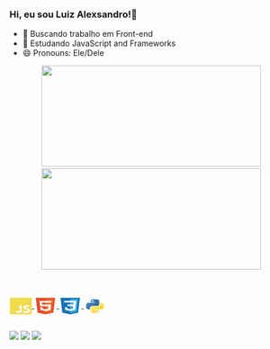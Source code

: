 ### Hi, eu sou Luiz Alexsandro!👋



- 🔭 Buscando trabalho em Front-end
- 🌱 Estudando JavaScript and Frameworks
- 😄 Pronouns: Ele/Dele

<div align="center">
  <a href="https://github.com/Luizalexsandro99">
  <img height="180em" width="390px" src="https://github-readme-stats.vercel.app/api?username=Luizalexsandro99&show_icons=True&theme=dracula&include_all_commits=true&count_private=true"/>
  <img height="180em" width="390px" src="https://github-readme-stats.vercel.app/api/top-langs/?username=Luizalexsandro99&layout=compact&langs_count=7&theme=dracula"/>
</div>
  
  ##
  
  <div style="display: inline_block"><br>
  <img align="center" alt="Rafa-Js" height="30" width="40" src="https://raw.githubusercontent.com/devicons/devicon/master/icons/javascript/javascript-plain.svg">
  <img align="center" alt="Rafa-HTML" height="30" width="40" src="https://raw.githubusercontent.com/devicons/devicon/master/icons/html5/html5-original.svg">
  <img align="center" alt="Rafa-CSS" height="30" width="40" src="https://raw.githubusercontent.com/devicons/devicon/master/icons/css3/css3-original.svg">
  <img align="center" alt="Rafa-Python" height="30" width="40" src="https://raw.githubusercontent.com/devicons/devicon/master/icons/python/python-original.svg">
  
</div>
  
  ##
  
  <div >
  <a href="https://instagram.com/luizalexxsandro" target="_blank"><img src="https://img.shields.io/badge/-Instagram-%23E4405F?style=for-the-badge&logo=instagram&logoColor=white" target="_blank"></a>
  <a href = "mailto:luizalexxsandro99@gmail.com"><img src="https://img.shields.io/badge/-Gmail-%23333?style=for-the-badge&logo=gmail&logoColor=white" target="_blank"></a>
  <a href="https://www.linkedin.com/in/luiz-alexsandro-a91861235" target="_blank"><img src="https://img.shields.io/badge/-LinkedIn-%230077B5?style=for-the-badge&logo=linkedin&logoColor=white" target="_blank"></a> 
  </div>
